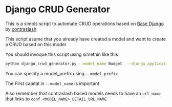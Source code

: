 # Django CRUD Generator

This is a simpls script to automate CRUD operations based on [Base Django](https://git.contraslash.com/ma0/base-django) 
by [contraslash](https://contraslash.com)
 
This script asume that you already have created a model and want to create a CRUD
based on this model
 
You should invoque this script using simethin like this

```bash
python django_crud_generator.py --model_name Budget  --django_application_folder ../django_app_folder/applications/budget/
```

You can specify a model_prefix using `--model_prefix`

The First capital in `--model_name` is important

Also remember that contraslash based models needs to have an `url_name` that links to `conf.<MODEL_NAME>_DETAIL_URL_NAME`